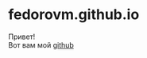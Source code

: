 # fedorovm.github.io
Привет! 
<br>
Вот вам мой [github](https://github.com/mfedorov6991/fedorovm.github.io)
